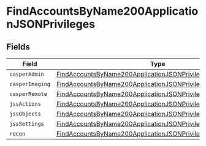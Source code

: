 # FindAccountsByName200ApplicationJSONPrivileges


## Fields

| Field                                                                                                                                                   | Type                                                                                                                                                    | Required                                                                                                                                                | Description                                                                                                                                             |
| ------------------------------------------------------------------------------------------------------------------------------------------------------- | ------------------------------------------------------------------------------------------------------------------------------------------------------- | ------------------------------------------------------------------------------------------------------------------------------------------------------- | ------------------------------------------------------------------------------------------------------------------------------------------------------- |
| `casperAdmin`                                                                                                                                           | [FindAccountsByName200ApplicationJSONPrivilegesCasperAdmin](../../models/operations/findaccountsbyname200applicationjsonprivilegescasperadmin.md)[]     | :heavy_minus_sign:                                                                                                                                      | N/A                                                                                                                                                     |
| `casperImaging`                                                                                                                                         | [FindAccountsByName200ApplicationJSONPrivilegesCasperImaging](../../models/operations/findaccountsbyname200applicationjsonprivilegescasperimaging.md)[] | :heavy_minus_sign:                                                                                                                                      | N/A                                                                                                                                                     |
| `casperRemote`                                                                                                                                          | [FindAccountsByName200ApplicationJSONPrivilegesCasperRemote](../../models/operations/findaccountsbyname200applicationjsonprivilegescasperremote.md)[]   | :heavy_minus_sign:                                                                                                                                      | N/A                                                                                                                                                     |
| `jssActions`                                                                                                                                            | [FindAccountsByName200ApplicationJSONPrivilegesJssActions](../../models/operations/findaccountsbyname200applicationjsonprivilegesjssactions.md)[]       | :heavy_minus_sign:                                                                                                                                      | N/A                                                                                                                                                     |
| `jssObjects`                                                                                                                                            | [FindAccountsByName200ApplicationJSONPrivilegesJssObjects](../../models/operations/findaccountsbyname200applicationjsonprivilegesjssobjects.md)[]       | :heavy_minus_sign:                                                                                                                                      | N/A                                                                                                                                                     |
| `jssSettings`                                                                                                                                           | [FindAccountsByName200ApplicationJSONPrivilegesJssSettings](../../models/operations/findaccountsbyname200applicationjsonprivilegesjsssettings.md)[]     | :heavy_minus_sign:                                                                                                                                      | N/A                                                                                                                                                     |
| `recon`                                                                                                                                                 | [FindAccountsByName200ApplicationJSONPrivilegesRecon](../../models/operations/findaccountsbyname200applicationjsonprivilegesrecon.md)[]                 | :heavy_minus_sign:                                                                                                                                      | N/A                                                                                                                                                     |